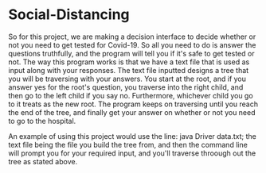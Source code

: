 # Social-Distancing
So for this project, we are making a decision interface to decide whether or not you need to get tested for Covid-19. So all you need to do is answer the questions truthfully, and the program will tell you if it's safe to get tested or not. The way this program works is that we have a text file that is used as input along with your responses. The text file inputted designs a tree that you will be traversing with your answers. You start at the root, and if you answer yes for the root's question, you traverse into the right child, and then go to the left child if you say no. Furthermore, whichever child you go to it treats as the new root. The program keeps on traversing until you reach the end of the tree, and finally get your answer on whether or not you need to go to the hospital. 

An example of using this project would use the line: java Driver data.txt; the text file being the file you build the tree from, and then the command line will prompt you for your required input, and you'll traverse throough out the tree as stated above. 
